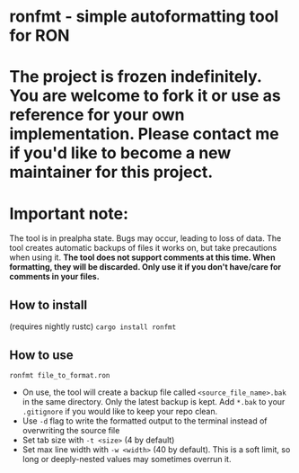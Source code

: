 # ronfmt - simple autoformatting tool for RON

# The project is frozen indefinitely. You are welcome to fork it or use as reference for your own implementation. Please contact me if you'd like to become a new maintainer for this project.

# Important note:
The tool is in prealpha state. Bugs may occur, leading to loss of data. The tool creates automatic backups of files it works on, but take precautions when using it.
**The tool does not support comments at this time. When formatting, they will be discarded. Only use it if you don't have/care for comments in your files.**

## How to install
(requires nightly rustc)
`cargo install ronfmt`

## How to use
`ronfmt file_to_format.ron`

- On use, the tool will create a backup file called `<source_file_name>.bak` in the same directory. Only the latest backup is kept. Add `*.bak` to your `.gitignore` if you would like to keep your repo clean.
- Use `-d` flag to write the formatted output to the terminal instead of overwriting the source file
- Set tab size with `-t <size>` (4 by default)
- Set max line width with `-w <width>` (40 by default). This is a soft limit, so long or deeply-nested values may sometimes overrun it.

